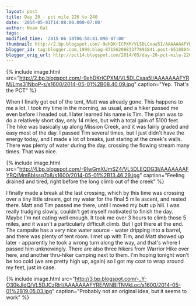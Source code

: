 ```yaml
---
layout: post
title: Day 20 - pct mile 226 to 240
date: '2014-05-01T14:08:00.000-07:00'
author: Noam Gal
tags:
modified_time: '2015-06-18T06:58:41.098-07:00'
thumbnail: http://2.bp.blogspot.com/-9ehDKrICPXM/VL5DLCxaa5I/AAAAAAAFYRM/Lms31NboP-s/s72-c/2014-05-01%2B08.40.09.jpg
blogger_id: tag:blogger.com,1999:blog-8715620883377891841.post-6518804499382004976
blogger_orig_url: http://pct14.blogspot.com/2014/05/day-20-pct-mile-226-to-240.html
---
```


{% include image.html src="http://2.bp.blogspot.com/-9ehDKrICPXM/VL5DLCxaa5I/AAAAAAAFYRM/Lms31NboP-s/s1600/2014-05-01%2B08.40.09.jpg" caption="Yep. That's the PCT" %}

When I finally got out of the tent, Matt was already gone. This happens to me a lot. I took my time in the morning, as usual, and a hiker passed me even before I headed out. I later learned his name is Tim. The plan was to do a relatively short day, only 14 miles, but with a total gain of 5100 feet. The hike was basically up along Mission Creek, and it was fairly graded and easy most of the day. I passed Tim several times, but I just didn't have the energy today, and I made a lot of breaks, just staring at the creek's walls. There was plenty of water during the day, crossing the flowing stream many times. That was nice.

{% include image.html src="http://4.bp.blogspot.com/-9IwGmXUmSZ4/VL5DLEQDG3I/AAAAAAAFYRQ/MmBbIssg7o8/s1600/2014-05-01%2B13.46.29.jpg" caption="Feeling drained and tired, right before the long climb out of the creek" %}

I finally made a break at the last crossing, which by this time was crossing over a tiny little stream, got my water for the final 5 mile ascent, and rested there. Matt and Tim passed me there, until I moved my butt up hill. I was really trudging slowly, couldn't get myself motivated to finish the day. Maybe I'm not eating well enough. It took me over 3 hours to climb those 5 miles, and it wasn't a particularly difficult climb. But I got there at the end. The campsite has a very nice water source - water dripping into a barrel, and there was plenty of tent room. I met up with Tim, and Matt showed up later - apparently he took a wrong turn along the way, and that's where I passed him unknowingly. There are also three hikers from Warrior Hike over here, and another thru-hiker camping next to them. I'm hoping tonight won't be too cold (we are pretty high up, again) so I got my coat to wrap around my feet, just in case.

{% include image.html src="http://3.bp.blogspot.com/-_Y-O30kJIdQ/VL5DJCzRlrI/AAAAAAAFYRE/WNBITNVkLoc/s1600/2014-05-01%2B19.05.03.jpg" caption="Probably not an original idea, but it seems to work" %}

